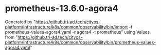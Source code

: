 # prometheus-13.6.0-agora4

Generated by "https://github.tri-ad.tech/cityos-platform/infrastructure/k8s/common/observability/bin/import -f prometheus-values-agora4.yaml -r agora4 -t prometheus"
using Values from "https://github.tri-ad.tech/cityos-platform/infrastructure/k8s/common/observability/bin/prometheus-values-agora4.yaml"

